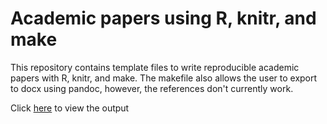 # Academic papers using R, knitr, and make

This repository contains template files to write reproducible academic papers
with R, knitr, and make. The makefile also allows the user to export to docx using pandoc, however, the references don't currently work.

Click [here](paper.pdf) to view the output
